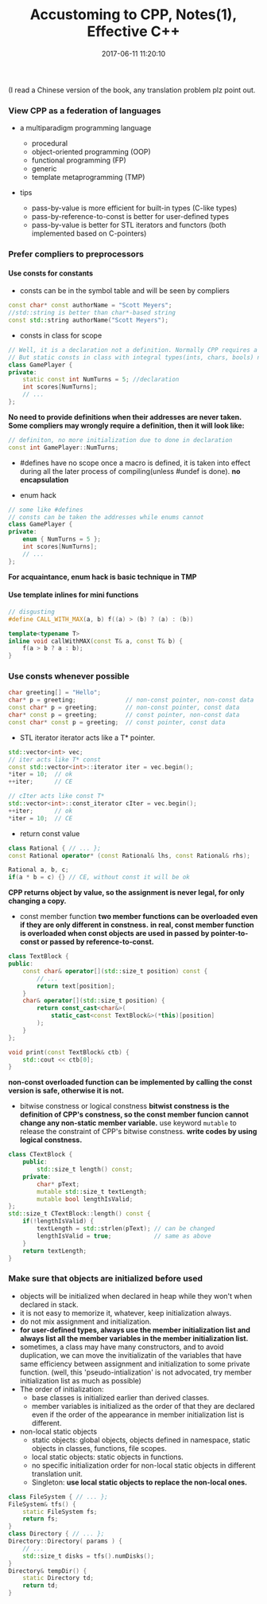 ﻿---
title: Accustoming to CPP, Notes(1), Effective C++
categories:
  - Doing
  - CPP
  - 
tags:
  - 
  - 
date: 2017-06-11 11:20:10
toc: true

---
(I read a Chinese version of the book, any translation problem plz point out. 

<!--- more --->

### View CPP as a federation of languages

* a multiparadigm programming language
  * procedural
  * object-oriented programming (OOP)
  * functional programming (FP)
  * generic
  * template metaprogramming (TMP)
  
* tips
  * pass-by-value is more efficient for built-in types (C-like types)
  * pass-by-reference-to-const is better for user-defined types
  * pass-by-value is better for STL iterators and functors (both implemented based on C-pointers)
  

### Prefer compliers to preprocessors

#### Use consts for constants

* consts can be in the symbol table and will be seen by compliers
```cpp
const char* const authorName = "Scott Meyers";
//std::string is better than char*-based string
const std::string authorName("Scott Meyers");
```

* consts in class for scope
```cpp
// Well, it is a declaration not a definition. Normally CPP requires a definition for anything you use.
// But static consts in class with integral types(ints, chars, bools) need to be treated specially.
class GamePlayer {
private:
    static const int NumTurns = 5; //declaration
    int scores[NumTurns];
    // ...
};
```
**No need to provide definitions when their addresses are never taken.**
**Some compliers may wrongly require a definition, then it will look like:**
```cpp
// definiton, no more initialization due to done in declaration
const int GamePlayer::NumTurns; 
```

* \#defines have no scope
once a macro is defined, it is taken into effect during all the later process of compiling(unless #undef is done).
**no encapsulation**

* enum hack
```cpp
// some like #defines
// consts can be taken the addresses while enums cannot
class GamePlayer {
private:
    enum { NumTurns = 5 };
    int scores[NumTurns];
    // ...
};
```
**For acquaintance, enum hack is basic technique in TMP**

#### Use template inlines for mini functions
```cpp
// disgusting
#define CALL_WITH_MAX(a, b) f((a) > (b) ? (a) : (b))

template<typename T>
inline void callWithMAX(const T& a, const T& b) {
    f(a > b ? a : b);
}
```

### Use consts whenever possible
```cpp
char greeting[] = "Hello";
char* p = greeting;              // non-const pointer, non-const data
const char* p = greeting;        // non-const pointer, const data
char* const p = greeting;        // const pointer, non-const data
const char* const p = greeting;  // const pointer, const data
```

* STL iterator
iterator acts like a T* pointer.
```cpp
std::vector<int> vec;
// iter acts like T* const
const std::vector<int>::iterator iter = vec.begin(); 
*iter = 10;  // ok
++iter;      // CE

// cIter acts like const T*
std::vector<int>::const_iterator cIter = vec.begin();
++iter;      // ok
*iter = 10;  // CE
```

* return const value
```cpp
class Rational { // ... };
const Rational operator* (const Rational& lhs, const Rational& rhs);

Rational a, b, c;
if(a * b = c) {} // CE, without const it will be ok
```
**CPP returns object by value, so the assignment is never legal, for only changing a copy.**

* const member function
**two member functions can be overloaded even if they are only different in constness.**
**in real, const member function is overloaded when const objects are used in passed by pointer-to-const or passed by reference-to-const.**
```cpp
class TextBlock {
public: 
    const char& operator[](std::size_t position) const {
        // ...
        return text[position];
    }
    char& operator[](std::size_t position) {
        return const_cast<char&>(
            static_cast<const TextBlock&>(*this)[position]
        );
    }
};

void print(const TextBlock& ctb) {
    std::cout << ctb[0];
}
```
**non-const overloaded function can be implemented by calling the const version is safe, otherwise it is not.**

* bitwise constness or logical constness
**bitwist constness is the definition of CPP's constness, so the const member funcion cannot change any non-static member variable.**
use keyword `mutable` to release the constraint of CPP's bitwise constness.
**write codes by using logical constness.**
```cpp
class CTextBlock {
    public: 
        std::size_t length() const;
    private:
        char* pText;
        mutable std::size_t textLength;
        mutable bool lengthIsValid;
};
std::size_t CTextBlock::length() const {
    if(!lengthIsValid) {
        textLength = std::strlen(pText); // can be changed
        lengthIsValid = true;            // same as above
    }
    return textLength;
}
```

### Make sure that objects are initialized before used
* objects will be initialized when declared in heap while they won't when declared in stack.
* it is not easy to memorize it, whatever, keep initialization always.
* do not mix assignment and initialization.
* **for user-defined types, always use the member initialization list and always list all the member variables in the member initialization list.**
* sometimes, a class may have many constructors, and to avoid duplication, we can move the invitializatin of the variables that have same efficiency between assignment and initialization to some private function. (well, this 'pseudo-intialization' is not advocated, try member initialization list as much as possible)
* The order of initialization:
    * base classes is initialized earlier than derived classes.
    * member variables is initialized as the order of that they are declared even if the order of the appearance in member initialization list is different.
* non-local static objects
   * static objects: global objects, objects defined in namespace, static objects in classes, functions, file scopes.
   * local static objects: static objects in functions.
   * no specific initialization order for non-local static objects in different translation unit.
   * Singleton:
     **use local static objects to replace the non-local ones.**
```cpp
class FileSystem { // ... };
FileSystem& tfs() {
    static FileSystem fs;
    return fs;
}
class Directory { // ... };
Directory::Directory( params ) {
    // ...
    std::size_t disks = tfs().numDisks();
}
Directory& tempDir() {
    static Directory td;
    return td;
}
```